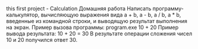 this first project - Calculation
Домашняя работа
Написать программу-калькулятор, вычисляющую выражения вида
a + b, a - b, a / b, a * b,
введенные из командной строки, и выводящую результат выполнения на
экран.
Пример вызова программы:
program.exe 10 + 20
Пример вывода результата:
10 + 20 = 30
В результате операции сложения чисел 10 и 20 получился ответ 30.
